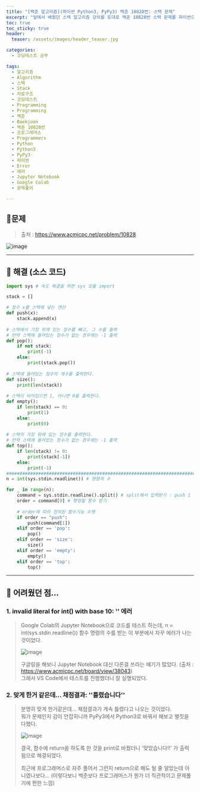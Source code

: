 ```yaml
---
title: "[백준 알고리즘](파이썬 Python3, PyPy3) 백준 10828번: 스택 문제"
excerpt: "앞에서 배웠던 스택 알고리즘 강의를 토대로 백준 10828번 스택 문제를 파이썬으로 풀어보았다."
toc: true
toc_sticky: true
header:
  teaser: /assets/images/header_teaser.jpg

categories:
  - 코딩테스트 공부

tags:
  - 알고리즘
  - Algorithm
  - 스택
  - Stack
  - 자료구조
  - 코딩테스트
  - Programming
  - Programming
  - 백준
  - Baekjoon
  - 백준 10828번
  - 프로그래머스
  - Programmers
  - Python
  - Python3
  - PyPy3
  - 파이썬
  - Error
  - 에러
  - Jupyter Notebook
  - Google Colab
  - 문제풀이

---
```


## 🔔문제

> 출처 : https://www.acmicpc.net/problem/10828

![image](https://user-images.githubusercontent.com/78403443/136678349-bf120a81-c0e7-42be-8899-d2fb5e4eda48.png)

---

## 🔐 해결 (소스 코드)

```python
import sys # 속도 해결을 위한 sys 모듈 import

stack = []

# 정수 x를 스택에 넣는 연산
def push(x):
    stack.append(x)
    
# 스택에서 가장 위에 있는 정수를 빼고, 그 수를 출력
# 만약 스택에 들어있는 정수가 없는 경우에는 -1 출력
def pop():
    if not stack:
        print(-1) 
    else:
        print(stack.pop())
   
# 스택에 들어있는 정수의 개수를 출력한다.
def size():
    print(len(stack))
    
# 스택이 비어있으면 1, 아니면 0을 출력한다.
def empty():
    if len(stack) == 0:
        print(1)
    else:
        print(0)
   
# 스택의 가장 위에 있는 정수를 출력한다. 
# 만약 스택에 들어있는 정수가 없는 경우에는 -1 출력
def top():
    if len(stack) != 0:
        print(stack[-1])
    else:
        print(-1)
############################################################################
n = int(sys.stdin.readline()) # 명령의 수

for _ in range(n):
    command = sys.stdin.readline().split() # split해서 입력받기 : push 1 같은 애들을 분리하기 위해서...
    order = command[0] # 명령될 함수 받기
    
    # order에 따라 정의된 함수기능 수행
    if order == "push":
        push(command[1])
    elif order == 'pop':
        pop()
    elif order == 'size':
        size()
    elif order == 'empty':
        empty()
    elif order == 'top':
        top()      
```

---

## 🧱 어려웠던 점...

### 1. invalid literal for int() with base 10: '' 에러

>Google Colab의 Jupyter Notebook으로 코드를 테스트 하는데, n = int(sys.stdin.readline()) 함수 명령의 수를 받는 이 부분에서 자꾸 에러가 나는 것이었다.
>
>![image](https://user-images.githubusercontent.com/78403443/136678519-b60c24ff-36ba-4f48-985b-1c8de6ee1b84.png)
>
>구글링을 해보니 Jupyter Notebook 대신 다른걸 쓰라는 얘기가 많았다. (출처 : https://www.acmicpc.net/board/view/38043)<br>그래서 VS Code에서 테스트를 진행했더니 잘 실행되었다.

### 2. 맞게 한거 같은데... 채점결과: ''틀렸습니다''

> 분명히 맞게 한거같은데... 채점결과가 계속 틀렸다고 나오는 것이었다.<br>뭐가 문제인지 감이 안잡히니까 PyPy3에서 Python3로 바꿔서 해보고 별짓을 다했다.
>
> ![image](https://user-images.githubusercontent.com/78403443/136678651-f67ce10e-d9ee-42d4-a9e2-f4bc108f773a.png)
>
> 결국, 함수에 return을 하도록 한 것을 print로 바꿨더니 '맞았습니다!!' 가 출력됨으로 해결되었다.
>
> 최근에 프로그래머스로 자주 풀어서 그런지 return으로 해도 될 줄 알았는데 아니였나보다... (이렇다보니 백준보다 프로그래머스가 뭔가 더 직관적이고 문제풀기에 편한 느낌)

